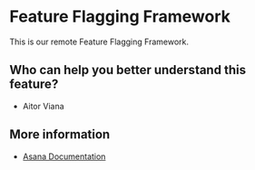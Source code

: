 # Feature Flagging Framework
This is our remote Feature Flagging Framework.

## Who can help you better understand this feature?
- Aitor Viana

## More information
- [Asana Documentation](https://app.asana.com/0/1202561462274611/1203928902316231/f)